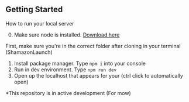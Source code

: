 ## Getting Started

How to run your local server

0. Make sure node is installed. [Download here](https://nodejs.org/en/)

First, make sure you're in the correct folder after cloning in your terminal (ShamazonLaunch)

1. Install package manager. Type `npm i` into your console
2. Run in dev environment. Type `npm run dev`
3. Open up the localhost that appears for your (ctrl click to automatically open)

\*This repository is in active development (For mow)
